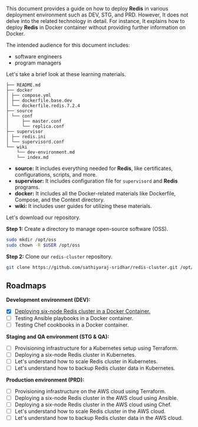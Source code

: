 This document provides a guide on how to deploy **Redis** in various deployment environment such as DEV, STG, and PRD. However, It does not delve into the related technology in detail. For instance, It explains how to deploy **Redis** in Docker container without providing further information on Docker.

The intended audience for this document includes:
- software engineers
- program managers

Let's take a brief look at these learning materials.

```
├── README.md
├── docker
│ ├── compose.yml
│ ├── dockerfile.base.dev
│ └── dockerfile.redis.7.2.4
├── source
│ └── conf
│     ├── master.conf
│     └── replica.conf
├── supervisor
│ ├── redis.ini
│ └── supervisord.conf
└── wiki
    └── dev-environment.md
    └── index.md
```
- **source:** It includes everything needed for **Redis**, like certificates, configurations, scripts, and more.
- **supervisor:** It includes configuration file for `supervisord` and **Redis** programs.
- **docker:** It includes all the Docker-related materials like Dockerfile, Compose, and the Context directory.
- **wiki:** It includes user guides for utilizing these materials.

Let's download our repository.

**Step 1:** Create a directory to manage open-source software (OSS).

```bash
sudo mkdir /opt/oss
sudo chown -R $USER /opt/oss
```

**Step 2:** Clone our `redis-cluster` repository.

```bash
git clone https://github.com/sathiyaraj-sridhar/redis-cluster.git /opt/oss/redis-cluster
```

## Roadmaps

**Development environment (DEV):**
- [x] [Deploying six-node Redis cluster in a Docker Container.](wiki/dev-environment.md)
- [ ] Testing Ansible playbooks in a Docker container.
- [ ] Testing Chef cookbooks in a Docker container.

**Staging and QA environment (STG & QA):**
- [ ] Provisioning infrastructure for a Kubernetes setup using Terraform.
- [ ] Deploying a six-node Redis cluster in Kubernetes.
- [ ] Let's understand how to scale Redis cluster in Kubernetes.
- [ ] Let's understand how to backup Redis cluster data in Kubernetes.

**Production environment (PRD):**
- [ ] Provisioning infrastructure on the AWS cloud using Terraform.
- [ ] Deploying a six-node Redis cluster in the AWS cloud using Ansible.
- [ ] Deploying a six-node Redis cluster in the AWS cloud using Chef.
- [ ] Let's understand how to scale Redis cluster in the AWS cloud.
- [ ] Let's understand how to backup Redis cluster data in the AWS cloud.
